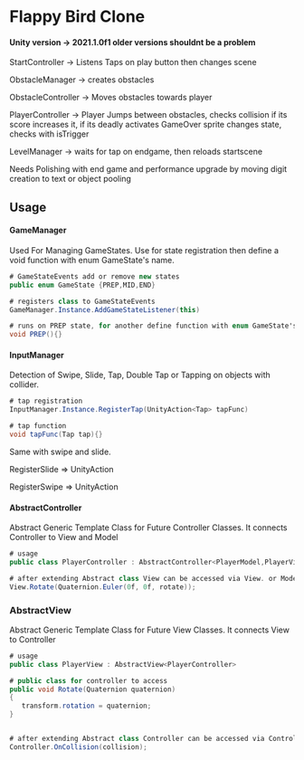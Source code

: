 # Flappy Bird Clone 

#### Unity version -> 2021.1.0f1 older versions shouldnt be a problem


StartController -> Listens Taps on play button then changes scene

ObstacleManager -> creates obstacles

ObstacleController -> Moves obstacles towards player

PlayerController -> Player Jumps between obstacles, checks collision if its score increases it, if its deadly activates GameOver sprite changes state, checks with isTrigger

LevelManager -> waits for tap on endgame, then reloads startscene

Needs Polishing with end game and performance upgrade by moving digit creation to text or object pooling

## Usage

#### GameManager
Used For Managing GameStates. Use  for state registration then define a void function with enum GameState's name.

```c#
# GameStateEvents add or remove new states
public enum GameState {PREP,MID,END} 

# registers class to GameStateEvents 
GameManager.Instance.AddGameStateListener(this) 

# runs on PREP state, for another define function with enum GameState's name
void PREP(){} 
```

#### InputManager
 
Detection of Swipe, Slide, Tap, Double Tap or Tapping on objects with collider.

```c#
# tap registration
InputManager.Instance.RegisterTap(UnityAction<Tap> tapFunc) 

# tap function 
void tapFunc(Tap tap){} 
```

Same with swipe and slide.
 
RegisterSlide => UnityAction<Slide>

RegisterSwipe => UnityAction<Swipe>

#### AbstractController

Abstract Generic Template Class for Future Controller Classes. It connects Controller to View and Model 
```c#
# usage
public class PlayerController : AbstractController<PlayerModel,PlayerView>

# after extending Abstract class View can be accessed via View. or Model can be accessed via Model.
View.Rotate(Quaternion.Euler(0f, 0f, rotate));
```

### AbstractView

Abstract Generic Template Class for Future View Classes. It connects View to Controller
```c#
# usage
public class PlayerView : AbstractView<PlayerController>

# public class for controller to access
public void Rotate(Quaternion quaternion)
{
   transform.rotation = quaternion;
}


# after extending Abstract class Controller can be accessed via Controller.
Controller.OnCollision(collision);
```